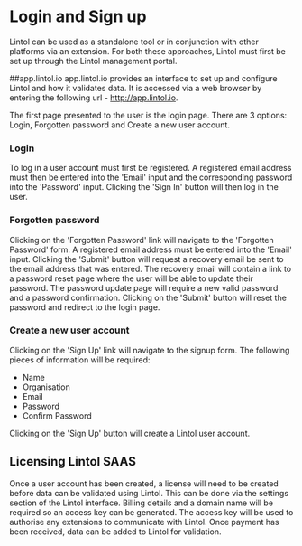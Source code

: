 # Login and Sign up

Lintol can be used as a standalone tool or in conjunction with other platforms via an extension. For both these approaches, Lintol must first be set up through the Lintol management portal.

##app.lintol.io
app.lintol.io provides an interface to set up and configure Lintol and how it validates data. It is accessed via a web browser by entering the following url - http://app.lintol.io.

The first page presented to the user is the login page. There are 3 options: Login, Forgotten password and Create a new user account.

### Login
To log in a user account must first be registered. A registered email address must then be entered into the 'Email' input and the corresponding password into the 'Password' input. Clicking the 'Sign In' button will then log in the user.

### Forgotten password
Clicking on the 'Forgotten Password' link will navigate to the 'Forgotten Password' form. A registered email address must be entered into the 'Email' input. Clicking the 'Submit' button will request a recovery email be sent to the email address that was entered. The recovery email will contain a link to a password reset page where the user will be able to update their password. The password update page will require a new valid password and a password confirmation. Clicking on the 'Submit' button will reset the password and redirect to the login page.

### Create a new user account
Clicking on the 'Sign Up' link will navigate to the signup form. The following pieces of information will be required:

- Name
- Organisation
- Email
- Password
- Confirm Password

Clicking on the 'Sign Up' button will create a Lintol user account.

## Licensing Lintol SAAS
Once a user account has been created, a license will need to be created before data can be validated using Lintol. This can be done via the settings section of the Lintol interface. Billing details and a domain name will be required so an access key can be generated. The access key will be used to authorise any extensions to communicate with Lintol. Once payment has been received, data can be added to Lintol for validation.
